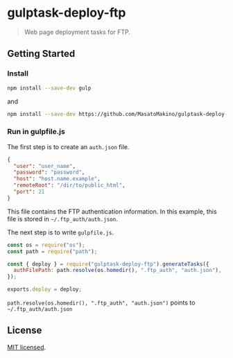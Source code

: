 # gulptask-deploy-ftp

> Web page deployment tasks for FTP.

## Getting Started

### Install

```bash
npm install --save-dev gulp
```

and

```bash
npm install --save-dev https://github.com/MasatoMakino/gulptask-deploy-ftp.git
```

### Run in gulpfile.js

The first step is to create an `auth.json` file.

```json
{
  "user": "user_name",
  "password": "password",
  "host": "host.name.example",
  "remoteRoot": "/dir/to/public_html",
  "port": 21
}
```

This file contains the FTP authentication information. In this example, this file is stored in `~/.ftp_auth/auth.json`.

The next step is to write `gulpfile.js`.

```js
const os = require("os");
const path = require("path");

const { deploy } = require("gulptask-deploy-ftp").generateTasks({
  authFilePath: path.resolve(os.homedir(), ".ftp_auth", "auth.json"),
});

exports.deploy = deploy;
```

`path.resolve(os.homedir(), ".ftp_auth", "auth.json")` points to `~/.ftp_auth/auth.json`

## License

[MIT licensed](LICENSE).
